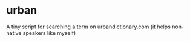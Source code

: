 # urban
A tiny script for searching a term on urbandictionary.com (it helps non-native speakers like myself)
